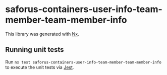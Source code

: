 # saforus-containers-user-info-team-member-team-member-info

This library was generated with [Nx](https://nx.dev).

## Running unit tests

Run `nx test saforus-containers-user-info-team-member-team-member-info` to execute the unit tests via [Jest](https://jestjs.io).
